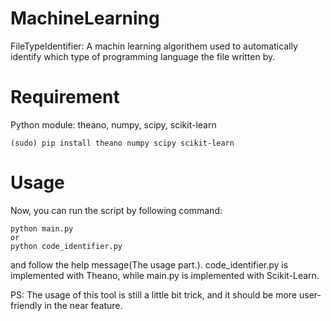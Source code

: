MachineLearning
===============

FileTypeIdentifier: A machin learning algorithem used to automatically identify which type of programming language the file written by.

Requirement
===========

Python module: theano, numpy, scipy, scikit-learn    

    (sudo) pip install theano numpy scipy scikit-learn

Usage
=====

Now, you can run the script by following command:    

    python main.py
    or
    python code_identifier.py    

and follow the help message(The usage part.).
code_identifier.py is implemented with Theano, while main.py is implemented with Scikit-Learn.

PS: The usage of this tool is still a little bit trick, and it should be more user-friendly in the near feature.

